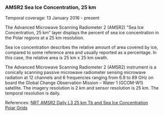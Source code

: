 ### AMSR2 Sea Ice Concentration, 25 km
Temporal coverage: 13 January 2016 - present

The Advanced Microwave Scanning Radiometer 2 (AMSR2) "Sea Ice Concentration, 25 km" layer displays the percent of sea ice concentration in the Polar regions at a 25 km resolution.

Sea ice concentration describes the relative amount of area covered by ice, compared to some reference area and usually reported as a percentage. In this case, the relative area is 25 km x 25 km swath.

The Advanced Microwave Scanning Radiometer 2 (AMSR2) instrument is a conically scanning passive microwave radiometer sensing microwave radiation at 12 channels and 6 frequencies ranging from 6.9 to 89 GHz on board the Global Change Observation Mission – Water 1 (GCOM-W1) satellite. The imagery resolution is 2 km and sensor resolution is 25 km. The temporal resolution is daily.

References: [NRT AMSR2 Daily L3 25 km Tb and Sea Ice Concentration Polar Grids](https://ghrc.nsstc.nasa.gov/hydro/details/A2_SI25_NRT)
